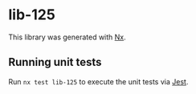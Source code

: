 # lib-125

This library was generated with [Nx](https://nx.dev).

## Running unit tests

Run `nx test lib-125` to execute the unit tests via [Jest](https://jestjs.io).
